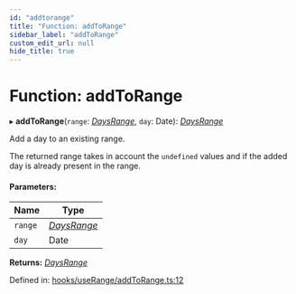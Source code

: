 ```yaml
---
id: "addtorange"
title: "Function: addToRange"
sidebar_label: "addToRange"
custom_edit_url: null
hide_title: true
---
```


# Function: addToRange

▸ **addToRange**(`range`: [*DaysRange*](../types/daysrange.md), `day`: Date): [*DaysRange*](../types/daysrange.md)

Add a day to an existing range.

The returned range takes in account the `undefined` values and if the added
day is already present in the range.

#### Parameters:

Name | Type |
------ | ------ |
`range` | [*DaysRange*](../types/daysrange.md) |
`day` | Date |

**Returns:** [*DaysRange*](../types/daysrange.md)

Defined in: [hooks/useRange/addToRange.ts:12](https://github.com/gpbl/react-day-picker/blob/7a46f8df/packages/react-day-picker/src/hooks/useRange/addToRange.ts#L12)
